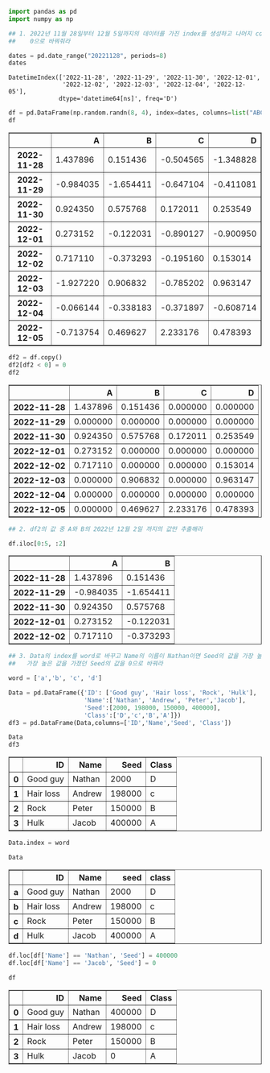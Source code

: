 ```python
import pandas as pd
import numpy as np
```


```python
## 1. 2022년 11월 28일부터 12월 5일까지의 데이터를 가진 index를 생성하고 나머지 colunms를 랜덤으로 생성 후 df를 copy해서 0보다 작은 값들은 
##    0으로 바꿔줘라
```


```python
dates = pd.date_range("20221128", periods=8)
dates
```




    DatetimeIndex(['2022-11-28', '2022-11-29', '2022-11-30', '2022-12-01',
                   '2022-12-02', '2022-12-03', '2022-12-04', '2022-12-05'],
                  dtype='datetime64[ns]', freq='D')




```python
df = pd.DataFrame(np.random.randn(8, 4), index=dates, columns=list("ABCD"))
df
```




<div>
<style scoped>
    .dataframe tbody tr th:only-of-type {
        vertical-align: middle;
    }

    .dataframe tbody tr th {
        vertical-align: top;
    }

    .dataframe thead th {
        text-align: right;
    }
</style>
<table border="1" class="dataframe">
  <thead>
    <tr style="text-align: right;">
      <th></th>
      <th>A</th>
      <th>B</th>
      <th>C</th>
      <th>D</th>
    </tr>
  </thead>
  <tbody>
    <tr>
      <th>2022-11-28</th>
      <td>1.437896</td>
      <td>0.151436</td>
      <td>-0.504565</td>
      <td>-1.348828</td>
    </tr>
    <tr>
      <th>2022-11-29</th>
      <td>-0.984035</td>
      <td>-1.654411</td>
      <td>-0.647104</td>
      <td>-0.411081</td>
    </tr>
    <tr>
      <th>2022-11-30</th>
      <td>0.924350</td>
      <td>0.575768</td>
      <td>0.172011</td>
      <td>0.253549</td>
    </tr>
    <tr>
      <th>2022-12-01</th>
      <td>0.273152</td>
      <td>-0.122031</td>
      <td>-0.890127</td>
      <td>-0.900950</td>
    </tr>
    <tr>
      <th>2022-12-02</th>
      <td>0.717110</td>
      <td>-0.373293</td>
      <td>-0.195160</td>
      <td>0.153014</td>
    </tr>
    <tr>
      <th>2022-12-03</th>
      <td>-1.927220</td>
      <td>0.906832</td>
      <td>-0.785202</td>
      <td>0.963147</td>
    </tr>
    <tr>
      <th>2022-12-04</th>
      <td>-0.066144</td>
      <td>-0.338183</td>
      <td>-0.371897</td>
      <td>-0.608714</td>
    </tr>
    <tr>
      <th>2022-12-05</th>
      <td>-0.713754</td>
      <td>0.469627</td>
      <td>2.233176</td>
      <td>0.478393</td>
    </tr>
  </tbody>
</table>
</div>




```python
df2 = df.copy()
df2[df2 < 0] = 0
df2
```




<div>
<style scoped>
    .dataframe tbody tr th:only-of-type {
        vertical-align: middle;
    }

    .dataframe tbody tr th {
        vertical-align: top;
    }

    .dataframe thead th {
        text-align: right;
    }
</style>
<table border="1" class="dataframe">
  <thead>
    <tr style="text-align: right;">
      <th></th>
      <th>A</th>
      <th>B</th>
      <th>C</th>
      <th>D</th>
    </tr>
  </thead>
  <tbody>
    <tr>
      <th>2022-11-28</th>
      <td>1.437896</td>
      <td>0.151436</td>
      <td>0.000000</td>
      <td>0.000000</td>
    </tr>
    <tr>
      <th>2022-11-29</th>
      <td>0.000000</td>
      <td>0.000000</td>
      <td>0.000000</td>
      <td>0.000000</td>
    </tr>
    <tr>
      <th>2022-11-30</th>
      <td>0.924350</td>
      <td>0.575768</td>
      <td>0.172011</td>
      <td>0.253549</td>
    </tr>
    <tr>
      <th>2022-12-01</th>
      <td>0.273152</td>
      <td>0.000000</td>
      <td>0.000000</td>
      <td>0.000000</td>
    </tr>
    <tr>
      <th>2022-12-02</th>
      <td>0.717110</td>
      <td>0.000000</td>
      <td>0.000000</td>
      <td>0.153014</td>
    </tr>
    <tr>
      <th>2022-12-03</th>
      <td>0.000000</td>
      <td>0.906832</td>
      <td>0.000000</td>
      <td>0.963147</td>
    </tr>
    <tr>
      <th>2022-12-04</th>
      <td>0.000000</td>
      <td>0.000000</td>
      <td>0.000000</td>
      <td>0.000000</td>
    </tr>
    <tr>
      <th>2022-12-05</th>
      <td>0.000000</td>
      <td>0.469627</td>
      <td>2.233176</td>
      <td>0.478393</td>
    </tr>
  </tbody>
</table>
</div>




```python
## 2. df2의 값 중 A와 B의 2022년 12월 2일 까지의 값만 추출해라
```


```python
df.iloc[0:5, :2]
```




<div>
<style scoped>
    .dataframe tbody tr th:only-of-type {
        vertical-align: middle;
    }

    .dataframe tbody tr th {
        vertical-align: top;
    }

    .dataframe thead th {
        text-align: right;
    }
</style>
<table border="1" class="dataframe">
  <thead>
    <tr style="text-align: right;">
      <th></th>
      <th>A</th>
      <th>B</th>
    </tr>
  </thead>
  <tbody>
    <tr>
      <th>2022-11-28</th>
      <td>1.437896</td>
      <td>0.151436</td>
    </tr>
    <tr>
      <th>2022-11-29</th>
      <td>-0.984035</td>
      <td>-1.654411</td>
    </tr>
    <tr>
      <th>2022-11-30</th>
      <td>0.924350</td>
      <td>0.575768</td>
    </tr>
    <tr>
      <th>2022-12-01</th>
      <td>0.273152</td>
      <td>-0.122031</td>
    </tr>
    <tr>
      <th>2022-12-02</th>
      <td>0.717110</td>
      <td>-0.373293</td>
    </tr>
  </tbody>
</table>
</div>




```python
## 3. Data의 index를 word로 바꾸고 Name의 이름이 Nathan이면 Seed의 값을 가장 높은 값으로 하고 
##   가장 높은 값을 가졌던 Seed의 값을 0으로 바꿔라
```


```python
word = ['a','b', 'c', 'd']
```


```python
Data = pd.DataFrame({'ID': ['Good guy', 'Hair loss', 'Rock', 'Hulk'],
                     'Name':['Nathan', 'Andrew', 'Peter','Jacob'],
                     'Seed':[2000, 198000, 150000, 400000],
                     'Class':['D','c','B','A']})
df3 = pd.DataFrame(Data,columns=['ID','Name','Seed', 'Class'])
```


```python
Data
df3
```




<div>
<style scoped>
    .dataframe tbody tr th:only-of-type {
        vertical-align: middle;
    }

    .dataframe tbody tr th {
        vertical-align: top;
    }

    .dataframe thead th {
        text-align: right;
    }
</style>
<table border="1" class="dataframe">
  <thead>
    <tr style="text-align: right;">
      <th></th>
      <th>ID</th>
      <th>Name</th>
      <th>Seed</th>
      <th>Class</th>
    </tr>
  </thead>
  <tbody>
    <tr>
      <th>0</th>
      <td>Good guy</td>
      <td>Nathan</td>
      <td>2000</td>
      <td>D</td>
    </tr>
    <tr>
      <th>1</th>
      <td>Hair loss</td>
      <td>Andrew</td>
      <td>198000</td>
      <td>c</td>
    </tr>
    <tr>
      <th>2</th>
      <td>Rock</td>
      <td>Peter</td>
      <td>150000</td>
      <td>B</td>
    </tr>
    <tr>
      <th>3</th>
      <td>Hulk</td>
      <td>Jacob</td>
      <td>400000</td>
      <td>A</td>
    </tr>
  </tbody>
</table>
</div>




```python
Data.index = word
```


```python
Data
```




<div>
<style scoped>
    .dataframe tbody tr th:only-of-type {
        vertical-align: middle;
    }

    .dataframe tbody tr th {
        vertical-align: top;
    }

    .dataframe thead th {
        text-align: right;
    }
</style>
<table border="1" class="dataframe">
  <thead>
    <tr style="text-align: right;">
      <th></th>
      <th>ID</th>
      <th>Name</th>
      <th>seed</th>
      <th>class</th>
    </tr>
  </thead>
  <tbody>
    <tr>
      <th>a</th>
      <td>Good guy</td>
      <td>Nathan</td>
      <td>2000</td>
      <td>D</td>
    </tr>
    <tr>
      <th>b</th>
      <td>Hair loss</td>
      <td>Andrew</td>
      <td>198000</td>
      <td>c</td>
    </tr>
    <tr>
      <th>c</th>
      <td>Rock</td>
      <td>Peter</td>
      <td>150000</td>
      <td>B</td>
    </tr>
    <tr>
      <th>d</th>
      <td>Hulk</td>
      <td>Jacob</td>
      <td>400000</td>
      <td>A</td>
    </tr>
  </tbody>
</table>
</div>




```python
df.loc[df['Name'] == 'Nathan', 'Seed'] = 400000
df.loc[df['Name'] == 'Jacob', 'Seed'] = 0
```


```python
df
```




<div>
<style scoped>
    .dataframe tbody tr th:only-of-type {
        vertical-align: middle;
    }

    .dataframe tbody tr th {
        vertical-align: top;
    }

    .dataframe thead th {
        text-align: right;
    }
</style>
<table border="1" class="dataframe">
  <thead>
    <tr style="text-align: right;">
      <th></th>
      <th>ID</th>
      <th>Name</th>
      <th>Seed</th>
      <th>Class</th>
    </tr>
  </thead>
  <tbody>
    <tr>
      <th>0</th>
      <td>Good guy</td>
      <td>Nathan</td>
      <td>400000</td>
      <td>D</td>
    </tr>
    <tr>
      <th>1</th>
      <td>Hair loss</td>
      <td>Andrew</td>
      <td>198000</td>
      <td>c</td>
    </tr>
    <tr>
      <th>2</th>
      <td>Rock</td>
      <td>Peter</td>
      <td>150000</td>
      <td>B</td>
    </tr>
    <tr>
      <th>3</th>
      <td>Hulk</td>
      <td>Jacob</td>
      <td>0</td>
      <td>A</td>
    </tr>
  </tbody>
</table>
</div>




```python

```
